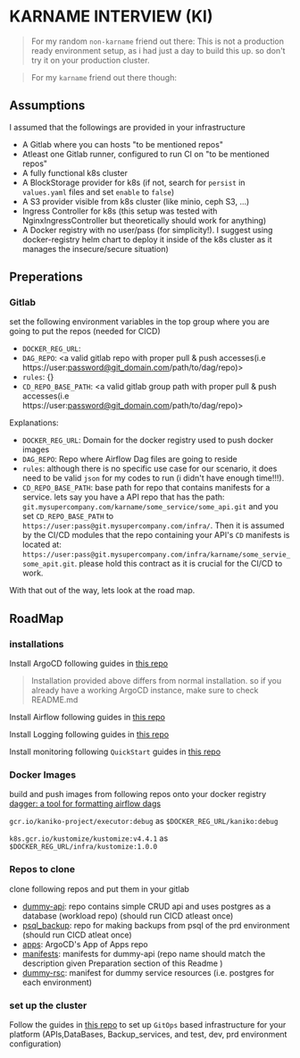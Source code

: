 # KARNAME INTERVIEW (KI)

> For my random `non-karname` friend out there: This is not a production ready environment setup, as i had just a day to build this up.
so don't try it on your production cluster.

> For my `karname` friend out there though:

## Assumptions 
I assumed that the followings are provided in your infrastructure
- A Gitlab where you can hosts "to be mentioned repos" 
- Atleast one Gitlab runner, configured to run CI on "to be mentioned repos"
- A fully functional k8s cluster
- A BlockStorage provider for k8s (if not, search for `persist` in `values.yaml` files and set `enable` to `false`)
- A S3 provider visible from k8s cluster (like minio, ceph S3, ...)
- Ingress Controller for k8s (this setup was tested with NginxIngressController but theoretically should work for anything)
- A Docker registry with no user/pass (for simplicity!). I suggest using docker-registry helm chart to deploy it inside of the k8s cluster as it manages the insecure/secure situation)

## Preperations

### Gitlab 
set the following environment variables in the top group where you are going to put the repos (needed for CICD)
- `DOCKER_REG_URL`: <Docker Registry Domain> 
- `DAG_REPO`: <a valid gitlab repo with proper pull & push accesses(i.e https://user:password@git_domain.com/path/to/dag/repo)>
- `rules`: {} 
- `CD_REPO_BASE_PATH`: <a valid gitlab group path with proper pull & push accesses(i.e https://user:password@git_domain.com/path/to/dag/repo)>

Explanations: 
- `DOCKER_REG_URL`: Domain for the docker registry used to push docker images
- `DAG_REPO`: Repo where Airflow Dag files are going to reside
- `rules`: although there is no specific use case for our scenario, it does need to be valid `json` for my codes to run (i didn't have enough time!!!).
- `CD_REPO_BASE_PATH`: base path for repo that contains manifests for a service.
lets say you have a API repo that has the path: `git.mysupercompany.com/karname/some_service/some_api.git` and you set `CD_REPO_BASE_PATH` to `https://user:pass@git.mysupercompany.com/infra/`. Then it is assumed by the CI/CD modules that the repo containing your API's `CD` manifests is located at: `https://user:pass@git.mysupercompany.com/infra/karname/some_servie_some_apit.git`.
please hold this contract as it is crucial for the CI/CD to work.

With that out of the way, lets look at the road map.

## RoadMap

### installations 
Install ArgoCD following guides in [this repo](https://github.com/karname-interview/argocd)
> Installation provided above differs from normal installation. so if you already have a working ArgoCD instance, make sure to check README.md

Install Airflow following guides in [this repo](https://github.com/karname-interview/airflow)

Install Logging following guides in [this repo](https://github.com/karname-interview/logging)

Install monitoring following `QuickStart` guides in [this repo](https://github.com/karname-interview/monitoring)


### Docker Images 
build and push images from following repos onto your docker registry
[dagger: a tool for formatting airflow dags](https://github.com/karname-interview/dagger)

`gcr.io/kaniko-project/executor:debug` as `$DOCKER_REG_URL/kaniko:debug`

`k8s.gcr.io/kustomize/kustomize:v4.4.1` as `$DOCKER_REG_URL/infra/kustomize:1.0.0`

### Repos to clone 
clone following repos and put them in your gitlab
- [dummy-api](https://github.com/karname-interview/dummy-api): repo contains simple CRUD api and uses postgres as a database (workload repo) (should run CICD atleast once)
- [psql_backup](https://github.com/karname-interview/psql_backup): repo for making backups from psql of the prd environment (should run CICD atleat once)
- [apps](https://github.com/karname-interview/apps): ArgoCD's App of Apps repo
- [manifests](https://github.com/karname-interview/manifests): manifests for dummy-api (repo name should match the description given Preparation section of this Readme )
- [dummy-rsc](https://github.com/karname-interview/dummy-rsc): manifest for dummy service resources (i.e. postgres for each environment)

### set up the cluster
Follow the guides in [this repo](https://github.com/karname-interview/applications) to set up `GitOps` based infrastructure for your platform (APIs,DataBases, Backup_services, and test, dev, prd environment configuration)




